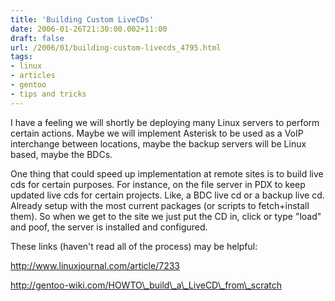 ```yaml
---
title: 'Building Custom LiveCDs'
date: 2006-01-26T21:30:00.002+11:00
draft: false
url: /2006/01/building-custom-livecds_4795.html
tags: 
- linux
- articles
- gentoo
- tips and tricks
---
```


I have a feeling we will shortly be deploying many Linux servers to perform certain actions. Maybe we will implement Asterisk to be used as a VoIP interchange between locations, maybe the backup servers will be Linux based, maybe the BDCs.

One thing that could speed up implementation at remote sites is to build live cds for certain purposes. For instance, on the file server in PDX to keep updated live cds for certain projects. Like, a BDC live cd or a backup live cd. Already setup with the most current packages (or scripts to fetch+install them). So when we get to the site we just put the CD in, click or type "load" and poof, the server is installed and configured.

These links (haven't read all of the process) may be helpful:

http://www.linuxjournal.com/article/7233

http://gentoo-wiki.com/HOWTO\_build\_a\_LiveCD\_from\_scratch